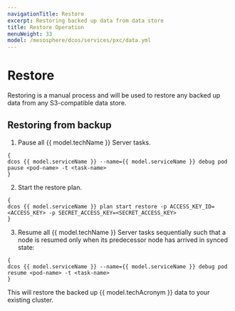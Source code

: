 ```yaml
---
navigationTitle: Restore
excerpt: Restoring backed up data from data store
title: Restore Operation 
menuWeight: 33
model: /mesosphere/dcos/services/pxc/data.yml
---
```


# Restore

Restoring is a manual process and will be used to restore any backed up data from any S3-compatible data store.

## Restoring from backup

1. Pause all {{ model.techName }} Server tasks.

```shell
{
dcos {{ model.serviceName }} --name={{ model.serviceName }} debug pod pause <pod-name> -t <task-name>
}
```

2. Start the restore plan.

```shell
{
dcos {{ model.serviceName }} plan start restore -p ACCESS_KEY_ID=<ACCESS_KEY> -p SECRET_ACCESS_KEY=<SECRET_ACCESS_KEY>
}
```

3. Resume all {{ model.techName }} Server tasks sequentially such that a node is resumed only when its predecessor node has arrived in synced state:

```shell
{
dcos {{ model.serviceName }} --name={{ model.serviceName }} debug pod resume <pod-name> -t <task-name>
}
```

This will restore the backed up {{ model.techAcronym }} data to your existing cluster.

